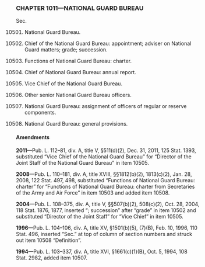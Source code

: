 ### **CHAPTER 1011—NATIONAL GUARD BUREAU** ###

Sec.

10501. National Guard Bureau.

10502. Chief of the National Guard Bureau: appointment; adviser on National Guard matters; grade; succession.

10503. Functions of National Guard Bureau: charter.

10504. Chief of National Guard Bureau: annual report.

10505. Vice Chief of the National Guard Bureau.

10506. Other senior National Guard Bureau officers.

10507. National Guard Bureau: assignment of officers of regular or reserve components.

10508. National Guard Bureau: general provisions.

#### Amendments ####

**2011**—Pub. L. 112–81, div. A, title V, §511(d)(2), Dec. 31, 2011, 125 Stat. 1393, substituted “Vice Chief of the National Guard Bureau” for “Director of the Joint Staff of the National Guard Bureau” in item 10505.

**2008**—Pub. L. 110–181, div. A, title XVIII, §§1812(b)(2), 1813(c)(2), Jan. 28, 2008, 122 Stat. 497, 498, substituted “Functions of National Guard Bureau: charter” for “Functions of National Guard Bureau: charter from Secretaries of the Army and Air Force” in item 10503 and added item 10508.

**2004**—Pub. L. 108–375, div. A, title V, §§507(b)(2), 508(c)(2), Oct. 28, 2004, 118 Stat. 1876, 1877, inserted “; succession” after “grade” in item 10502 and substituted “Director of the Joint Staff” for “Vice Chief” in item 10505.

**1996**—Pub. L. 104–106, div. A, title XV, §1501(b)(5), (7)(B), Feb. 10, 1996, 110 Stat. 496, inserted “Sec.” at top of column of section numbers and struck out item 10508 “Definition”.

**1994**—Pub. L. 103–337, div. A, title XVI, §1661(c)(1)(B), Oct. 5, 1994, 108 Stat. 2982, added item 10507.